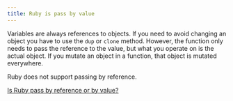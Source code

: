 ```yaml
---
title: Ruby is pass by value
---
```


Variables are always references to objects. If you need to avoid changing an
object you have to use the `dup` or `clone` method. However, the function only 
needs to pass the reference to the value, but what you operate on is the actual
object. If you mutate an object in a function, that object is mutated everywhere.

Ruby does not support passing by reference. 

[Is Ruby pass by reference or by value?](http://stackoverflow.com/questions/1872110/is-ruby-pass-by-reference-or-by-value)

